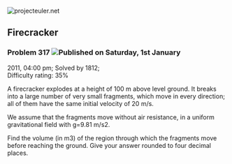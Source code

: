 ![projecteuler.net](images/print_page_logo.png)

## Firecracker

### Problem 317 ![](images/icon_info.png)Published on Saturday, 1st January
2011, 04:00 pm; Solved by 1812;  
Difficulty rating: 35%

A firecracker explodes at a height of 100 m above level ground. It breaks into
a large number of very small fragments, which move in every direction; all of
them have the same initial velocity of 20 m/s.

We assume that the fragments move without air resistance, in a uniform
gravitational field with g=9.81 m/s2.

Find the volume (in m3) of the region through which the fragments move before
reaching the ground. Give your answer rounded to four decimal places.

  
  

